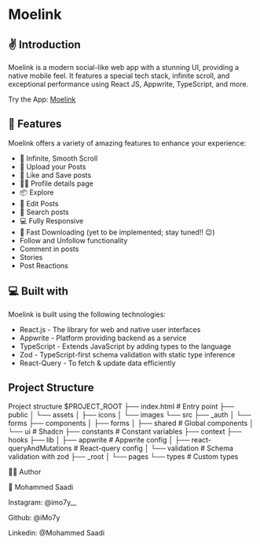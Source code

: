 # Moelink

## ✌️ Introduction

Moelink is a modern social-like web app with a stunning UI, providing a native mobile feel. It features a special tech stack, infinite scroll, and exceptional performance using React JS, Appwrite, TypeScript, and more.


Try the App: [Moelink](#)

## 🧐 Features

Moelink offers a variety of amazing features to enhance your experience:

- 💯 Infinite, Smooth Scroll
- 🎩 Upload your Posts
- 👾 Like and Save posts
- 👨🏻 Profile details page
- 📦 Explore
- 🔖 Edit Posts
- 🍭 Search posts
- 💻 Fully Responsive
- 🚀 Fast Downloading (yet to be implemented; stay tuned!! 😉)
- Follow and Unfollow functionality
- Comment in posts
- Stories
- Post Reactions

## 💻 Built with

Moelink is built using the following technologies:

- React.js - The library for web and native user interfaces
- Appwrite - Platform providing backend as a service
- TypeScript - Extends JavaScript by adding types to the language
- Zod - TypeScript-first schema validation with static type inference
- React-Query - To fetch & update data efficiently

## Project Structure


Project structure
$PROJECT_ROOT
├── index.html # Entry point
├── public
│ └── assets
│ ├── icons
│ └── images
└── src
├── _auth
│ └── forms
├── components
│ ├── forms
│ ├── shared # Global components
│ └── ui # Shadcn
├── constants # Constant variables
├── context
├── hooks
├── lib
│ ├── appwrite # Appwrite config
│ ├── react-queryAndMutations # React-query config
│ └── validation # Schema validation with zod
├── _root
│ └── pages
└── types # Custom types

👨‍💻 Author

👤 Mohammed Saadi

Instagram: @imo7y__

Github: @iMo7y

Linkedin: @Mohammed Saadi
